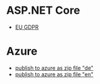 # ASP.NET Core

* [EU GDPR](https://docs.microsoft.com/en-gb/aspnet/core/security/gdpr?view=aspnetcore-2.1)

# Azure

* [publish to azure as zip file "de"](https://docs.microsoft.com/de-de/azure/azure-functions/deployment-zip-push)
* [publish to azure as zip file "en"](https://docs.microsoft.com/en-us/azure/azure-functions/deployment-zip-push)
